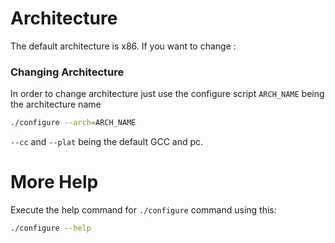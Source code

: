 # Architecture
The default architecture is x86. If you want to change :

### Changing Architecture
In order to change architecture just use the configure script
`ARCH_NAME` being the architecture name 

```sh
./configure --arch=ARCH_NAME
```
`--cc` and `--plat` being the default GCC and pc.

# More Help

Execute the help command for `./configure` command using this:

```sh
./configure --help
```